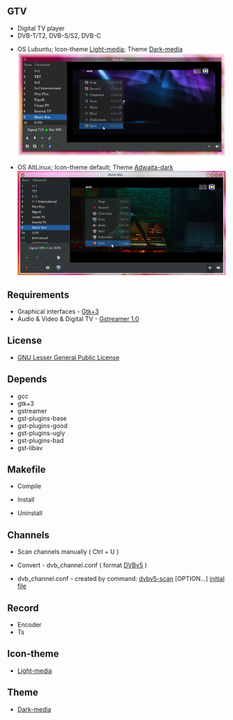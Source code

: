GTV
---

- Digital TV player
- DVB-T/T2, DVB-S/S2, DVB-C

* OS Lubuntu; Icon-theme [Light-media](https://github.com/vl-nix/light-media); Theme [Dark-media](https://github.com/vl-nix/dark-media)
![alt text](Lubuntu.png "Preview")

* OS AltLinux; Icon-theme default; Theme [Adwaita-dark](https://github.com/GNOME/gnome-themes-standard)
![alt text](screenshots.png "Preview")


Requirements
------------

* Graphical interfaces - [Gtk+3](https://developer.gnome.org/gtk3)
* Audio & Video & Digital TV - [Gstreamer 1.0](https://gstreamer.freedesktop.org)


License
-------

* [GNU Lesser General Public License](http://www.gnu.org/licenses/lgpl.html)


Depends
-------

* gcc
* gtk+3
* gstreamer
* gst-plugins-base
* gst-plugins-good
* gst-plugins-ugly
* gst-plugins-bad
* gst-libav


Makefile
--------

* Compile

* Install

* Uninstall


Channels
--------

* Scan channels manually ( Ctrl + U )
* Convert - dvb_channel.conf ( format [DVBv5](https://www.linuxtv.org/docs/libdvbv5/index.html) )
 
* dvb_channel.conf - created by command: [dvbv5-scan](https://www.linuxtv.org/downloads/v4l-utils) [OPTION...] [initial file](https://www.linuxtv.org/downloads/dtv-scan-tables)


Record
------

* Encoder
* Ts


Icon-theme
----------

* [Light-media](https://github.com/vl-nix/light-media)


Theme
-----

* [Dark-media](https://github.com/vl-nix/dark-media)


